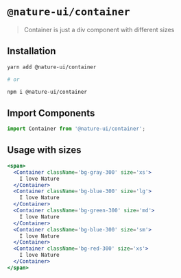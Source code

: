 # `@nature-ui/container`

> Container is just a div component with different sizes

## Installation

```sh
yarn add @nature-ui/container

# or

npm i @nature-ui/container
```

## Import Components

```jsx
import Container from '@nature-ui/container';
```

## Usage with sizes

```jsx
<span>
  <Container className='bg-gray-300' size='xs'>
    I love Nature
  </Container>
  <Container className='bg-blue-300' size='lg'>
    I love Nature
  </Container>
  <Container className='bg-green-300' size='md'>
    I love Nature
  </Container>
  <Container className='bg-blue-300' size='sm'>
    I love Nature
  </Container>
  <Container className='bg-red-300' size='xs'>
    I love Nature
  </Container>
</span>
```
